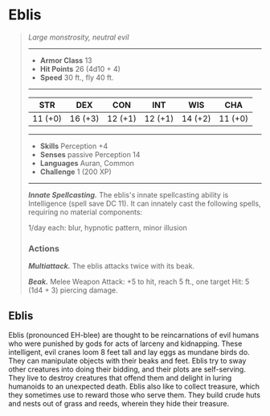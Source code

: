 # Eblis
>*Large monstrosity, neutral evil*
>___
>- **Armor Class** 13
>- **Hit Points** 26 (4d10 + 4)
>- **Speed** 30 ft., fly 40 ft.
>___
>|STR|DEX|CON|INT|WIS|CHA|
>|:---:|:---:|:---:|:---:|:---:|:---:|
>|11 (+0)|16 (+3)|12 (+1)|12 (+1)|14 (+2)|11 (+0)|
>___
>- **Skills** Perception +4
>- **Senses** passive Perception 14
>- **Languages** Auran, Common
>- **Challenge** 1 (200 XP)
>___
>***Innate Spellcasting.*** The eblis's innate spellcasting ability is Intelligence (spell save DC 11). It can innately cast the following spells, requiring no material components:  
>
>1/day each: blur, hypnotic pattern, minor illusion  
>
>### Actions
>***Multiattack.*** The eblis attacks twice with its beak.  
>
>***Beak.*** Melee Weapon Attack: +5 to hit, reach 5 ft., one target Hit: 5 (1d4 + 3) piercing damage.
## Eblis
Eblis (pronounced EH-blee) are thought to be reincarnations of evil humans who were punished by gods for acts of larceny and kidnapping. These intelligent, evil cranes loom 8 feet tall and lay eggs as mundane birds do. They can manipulate objects with their beaks and feet.
Eblis try to sway other creatures into doing their bidding, and their plots are self-serving. They live to destroy creatures that offend them and delight in luring humanoids to an unexpected death. Eblis also like to collect treasure, which they sometimes use to reward those who serve them. They build crude huts and nests out of grass and reeds, wherein they hide their treasure.